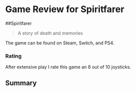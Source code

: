 # Game Review for Spiritfarer

##Spiritfarer
>A story of death and memories
>
The game can be found on Steam, Switch, and PS4.

### Rating

After extensive play I rate this game an 8 out of 10 joysticks.

## Summary

